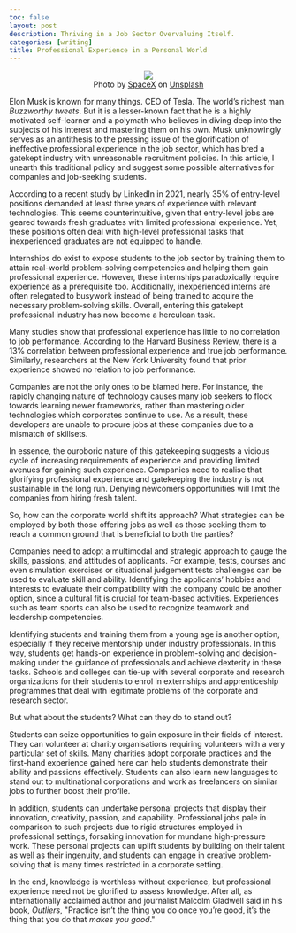 ```yaml
---
toc: false
layout: post
description: Thriving in a Job Sector Overvaluing Itself.
categories: [writing]
title: Professional Experience in a Personal World
---
```

<p align="center">
<img src="https://miro.medium.com/max/875/1*UkjBKnH3hxdh_bGg69fpXw.jpeg" />
<br>Photo by <a href="https://unsplash.com/@spacex?utm_source=unsplash&utm_medium=referral&utm_content=creditCopyText">SpaceX</a> on <a href="https://unsplash.com/s/photos/spacex?utm_source=unsplash&utm_medium=referral&utm_content=creditCopyText">Unsplash</a>
</p>

Elon Musk is known for many things. CEO of Tesla. The world’s richest man. _Buzzworthy tweets_. But it is a lesser-known fact that he is a highly motivated self-learner and a polymath who believes in diving deep into the subjects of his interest and mastering them on his own. Musk unknowingly serves as an antithesis to the pressing issue of the glorification of ineffective professional experience in the job sector, which has bred a gatekept industry with unreasonable recruitment policies. In this article, I unearth this traditional policy and suggest some possible alternatives for companies and job-seeking students.

According to a recent study by LinkedIn in 2021, nearly 35% of entry-level positions demanded at least three years of experience with relevant technologies. This seems counterintuitive, given that entry-level jobs are geared towards fresh graduates with limited professional experience. Yet, these positions often deal with high-level professional tasks that inexperienced graduates are not equipped to handle.

Internships do exist to expose students to the job sector by training them to attain real-world problem-solving competencies and helping them gain professional experience. However, these internships paradoxically require experience as a prerequisite too. Additionally, inexperienced interns are often relegated to busywork instead of being trained to acquire the necessary problem-solving skills. Overall, entering this gatekept professional industry has now become a herculean task.

Many studies show that professional experience has little to no correlation to job performance. According to the Harvard Business Review, there is a 13% correlation between professional experience and true job performance. Similarly, researchers at the New York University found that prior experience showed no relation to job performance.

Companies are not the only ones to be blamed here. For instance, the rapidly changing nature of technology causes many job seekers to flock towards learning newer frameworks, rather than mastering older technologies which corporates continue to use. As a result, these developers are unable to procure jobs at these companies due to a mismatch of skillsets.

In essence, the ouroboric nature of this gatekeeping suggests a vicious cycle of increasing requirements of experience and providing limited avenues for gaining such experience. Companies need to realise that glorifying professional experience and gatekeeping the industry is not sustainable in the long run. Denying newcomers opportunities will limit the companies from hiring fresh talent.

So, how can the corporate world shift its approach? What strategies can be employed by both those offering jobs as well as those seeking them to reach a common ground that is beneficial to both the parties?

Companies need to adopt a multimodal and strategic approach to gauge the skills, passions, and attitudes of applicants. For example, tests, courses and even simulation exercises or situational judgement tests challenges can be used to evaluate skill and ability. Identifying the applicants’ hobbies and interests to evaluate their compatibility with the company could be another option, since a cultural fit is crucial for team-based activities. Experiences such as team sports can also be used to recognize teamwork and leadership competencies.

Identifying students and training them from a young age is another option, especially if they receive mentorship under industry professionals. In this way, students get hands-on experience in problem-solving and decision-making under the guidance of professionals and achieve dexterity in these tasks. Schools and colleges can tie-up with several corporate and research organizations for their students to enrol in externships and apprenticeship programmes that deal with legitimate problems of the corporate and research sector.

But what about the students? What can they do to stand out?

Students can seize opportunities to gain exposure in their fields of interest. They can volunteer at charity organisations requiring volunteers with a very particular set of skills. Many charities adopt corporate practices and the first-hand experience gained here can help students demonstrate their ability and passions effectively. Students can also learn new languages to stand out to multinational corporations and work as freelancers on similar jobs to further boost their profile.

In addition, students can undertake personal projects that display their innovation, creativity, passion, and capability. Professional jobs pale in comparison to such projects due to rigid structures employed in professional settings, forsaking innovation for mundane high-pressure work. These personal projects can uplift students by building on their talent as well as their ingenuity, and students can engage in creative problem-solving that is many times restricted in a corporate setting.

In the end, knowledge is worthless without experience, but professional experience need not be glorified to assess knowledge. After all, as internationally acclaimed author and journalist Malcolm Gladwell said in his book, _Outliers_, "Practice isn’t the thing you do once you’re good, it’s the thing that you do that _makes you good_."